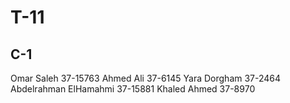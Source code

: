 # T-11
## C-1
Omar Saleh            37-15763
Ahmed Ali             37-6145
Yara Dorgham          37-2464
Abdelrahman ElHamahmi 37-15881
Khaled Ahmed          37-8970
